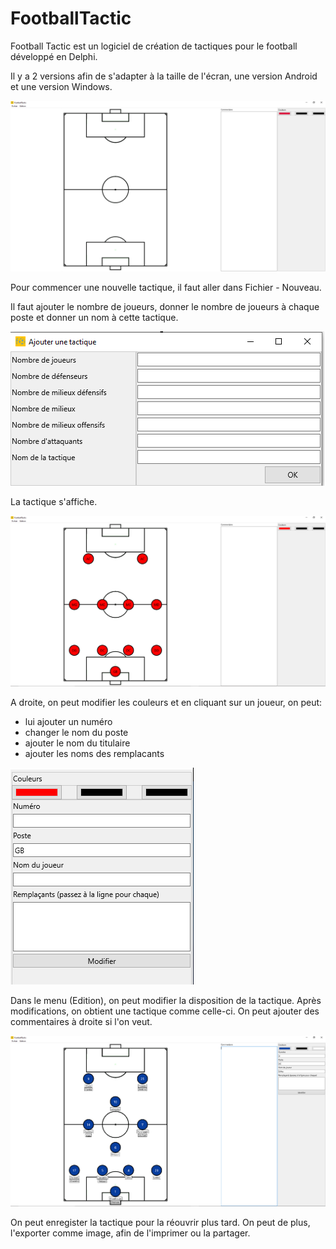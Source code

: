 # FootballTactic

Football Tactic est un logiciel de création de tactiques pour le football développé en Delphi.

Il y a 2 versions afin de s'adapter à la taille de l'écran, une version Android et une version Windows.

![Version Windows](images/CaptureWindows.PNG)

Pour commencer une nouvelle tactique, il faut aller dans Fichier - Nouveau.

Il faut ajouter le nombre de joueurs, donner le nombre de joueurs à chaque poste et donner un nom à cette tactique.

![Ajouter une tactique](images/CaptureAjouter.PNG)

La tactique s'affiche.

![Tactique générée](images/CaptureTactique.PNG)

A droite, on peut modifier les couleurs et en cliquant sur un joueur, on peut:

- lui ajouter un numéro
- changer le nom du poste
- ajouter le nom du titulaire
- ajouter les noms des remplacants

![Modifier](images/CaptureModifier.PNG)

Dans le menu (Edition), on peut modifier la disposition de la tactique. Après modifications, on obtient une tactique comme celle-ci. On peut ajouter des commentaires à droite si l'on veut.

![Tactique prête](images/CaptureTactiqueComplete.PNG)

On peut enregister la tactique pour la réouvrir plus tard. On peut de plus, l'exporter comme image, afin de l'imprimer ou la partager.
